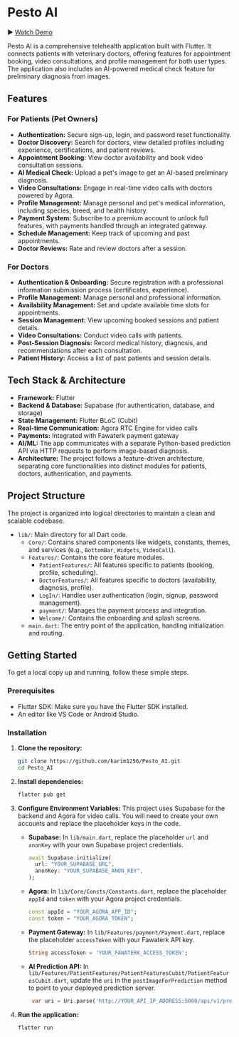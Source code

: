 # Pesto AI

▶️ [Watch Demo](https://github.com/user-attachments/assets/fc54176b-4f95-4bc2-92c2-22026a6e2c61)

Pesto AI is a comprehensive telehealth application built with Flutter. It connects patients with veterinary doctors, offering features for appointment booking, video consultations, and profile management for both user types. The application also includes an AI-powered medical check feature for preliminary diagnosis from images.

## Features

### For Patients (Pet Owners)
- **Authentication:** Secure sign-up, login, and password reset functionality.
- **Doctor Discovery:** Search for doctors, view detailed profiles including experience, certifications, and patient reviews.
- **Appointment Booking:** View doctor availability and book video consultation sessions.
- **AI Medical Check:** Upload a pet's image to get an AI-based preliminary diagnosis.
- **Video Consultations:** Engage in real-time video calls with doctors powered by Agora.
- **Profile Management:** Manage personal and pet's medical information, including species, breed, and health history.
- **Payment System:** Subscribe to a premium account to unlock full features, with payments handled through an integrated gateway.
- **Schedule Management:** Keep track of upcoming and past appointments.
- **Doctor Reviews:** Rate and review doctors after a session.

### For Doctors
- **Authentication & Onboarding:** Secure registration with a professional information submission process (certificates, experience).
- **Profile Management:** Manage personal and professional information.
- **Availability Management:** Set and update available time slots for appointments.
- **Session Management:** View upcoming booked sessions and patient details.
- **Video Consultations:** Conduct video calls with patients.
- **Post-Session Diagnosis:** Record medical history, diagnosis, and recommendations after each consultation.
- **Patient History:** Access a list of past patients and session details.

## Tech Stack & Architecture

- **Framework:** Flutter
- **Backend & Database:** Supabase (for authentication, database, and storage)
- **State Management:** Flutter BLoC (Cubit)
- **Real-time Communication:** Agora RTC Engine for video calls
- **Payments:** Integrated with Fawaterk payment gateway
- **AI/ML:** The app communicates with a separate Python-based prediction API via HTTP requests to perform image-based diagnosis.
- **Architecture:** The project follows a feature-driven architecture, separating core functionalities into distinct modules for patients, doctors, authentication, and payments.

## Project Structure

The project is organized into logical directories to maintain a clean and scalable codebase.

- `lib/`: Main directory for all Dart code.
  - `Core/`: Contains shared components like widgets, constants, themes, and services (e.g., `BottomBar`, `Widgets`, `VideoCall`).
  - `Features/`: Contains the core feature modules.
    - `PatientFeatures/`: All features specific to patients (booking, profile, scheduling).
    - `DoctorFeatures/`: All features specific to doctors (availability, diagnosis, profile).
    - `LogIn/`: Handles user authentication (login, signup, password management).
    - `payment/`: Manages the payment process and integration.
    - `Welcome/`: Contains the onboarding and splash screens.
  - `main.dart`: The entry point of the application, handling initialization and routing.

## Getting Started

To get a local copy up and running, follow these simple steps.

### Prerequisites

- Flutter SDK: Make sure you have the Flutter SDK installed.
- An editor like VS Code or Android Studio.

### Installation

1.  **Clone the repository:**
    ```sh
    git clone https://github.com/karim1256/Pesto_AI.git
    cd Pesto_AI
    ```

2.  **Install dependencies:**
    ```sh
    flutter pub get
    ```

3.  **Configure Environment Variables:**
    This project uses Supabase for the backend and Agora for video calls. You will need to create your own accounts and replace the placeholder keys in the code.

    -   **Supabase:** In `lib/main.dart`, replace the placeholder `url` and `anonKey` with your own Supabase project credentials.
        ```dart
        await Supabase.initialize(
          url: "YOUR_SUPABASE_URL",
          anonKey: "YOUR_SUPABASE_ANON_KEY",
        );
        ```
    -   **Agora:** In `lib/Core/Consts/Constants.dart`, replace the placeholder `appId` and `token` with your Agora project credentials.
        ```dart
        const appId = "YOUR_AGORA_APP_ID";
        const token = "YOUR_AGORA_TOKEN";
        ```
    -   **Payment Gateway:** In `lib/Features/payment/Payment.dart`, replace the placeholder `accessToken` with your Fawaterk API key.
        ```dart
        String accessToken = 'YOUR_FAWATERK_ACCESS_TOKEN';
        ```
    -   **AI Prediction API:** In `lib/Features/PatientFeatures/PatientFeaturesCubit/PatientFeaturesCubit.dart`, update the `uri` in the `postImageForPrediction` method to point to your deployed prediction server.
        ```dart
         var uri = Uri.parse('http://YOUR_API_IP_ADDRESS:5000/api/v1/predict');
        ```

4.  **Run the application:**
    ```sh
    flutter run
